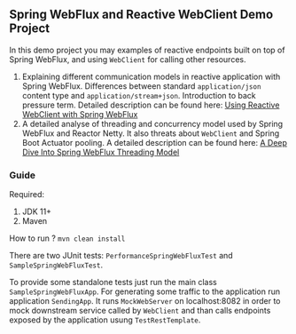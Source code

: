 ## Spring WebFlux and Reactive WebClient Demo Project

In this demo project you may examples of reactive endpoints built on top of Spring WebFlux, and using `WebClient` for calling other resources.
1. Explaining different communication models in reactive application with Spring WebFlux. Differences between standard `application/json` content type and `application/stream+json`. Introduction to back pressure term. Detailed description can be found here: [Using Reactive WebClient with Spring WebFlux](https://piotrminkowski.com/2019/11/04/using-reactive-webclient-with-spring-webflux/)
2. A detailed analyse of threading and concurrency model used by Spring WebFlux and Reactor Netty. It also threats about `WebClient` and Spring Boot Actuator pooling. A detailed description can be found here: [A Deep Dive Into Spring WebFlux Threading Model](https://piotrminkowski.com/2020/03/30/a-deep-dive-into-spring-webflux-threading-model/)

### Guide

Required:
1. JDK 11+
2. Maven

How to run ?
`mvn clean install`

There are two JUnit tests: `PerformanceSpringWebFluxTest` and `SampleSpringWebFluxTest`.

To provide some standalone tests just run the main class `SampleSpringWebFluxApp`.
For generating some traffic to the application run application `SendingApp`. It runs `MockWebServer` on localhost:8082 in order to mock downstream service called by `WebClient` and than calls endpoints exposed by the application usung `TestRestTemplate`.